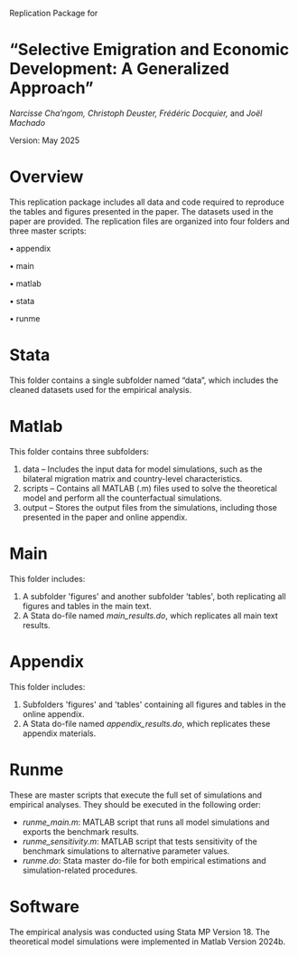 Replication Package for
# “Selective Emigration and Economic Development: A Generalized Approach”

_Narcisse Cha’ngom, Christoph Deuster, Frédéric Docquier,_ and _Joël Machado_


Version: May 2025


# Overview
This replication package includes all data and code required to reproduce the tables and figures presented in the paper. The datasets used in the paper are provided. The replication files are organized into four folders and three master scripts:

• appendix

• main

• matlab

• stata

• runme


# Stata
This folder contains a single subfolder named “data”, which includes the cleaned datasets used for the empirical analysis.

#  Matlab
This folder contains three subfolders:
  1. data – Includes the input data for model simulations, such as the bilateral migration matrix and country-level characteristics.
  2. scripts – Contains all MATLAB (.m) files used to solve the theoretical model and perform all the counterfactual simulations.
  3. output – Stores the output files from the simulations, including those presented in the paper and online appendix.

# Main
This folder includes:
  1. A subfolder 'figures' and another subfolder 'tables', both replicating all figures and tables in the main text.
  2. A Stata do-file named _main_results.do_, which replicates all main text results.

# Appendix
This folder includes:
  1. Subfolders 'figures' and 'tables' containing all figures and tables in the online appendix.
  2. A Stata do-file named _appendix_results.do_, which replicates these appendix materials.

# Runme
These are master scripts that execute the full set of simulations and empirical analyses. They should be executed in the following order:
- _runme_main.m_: MATLAB script that runs all model simulations and exports the benchmark results.
- _runme_sensitivity.m_: MATLAB script that tests sensitivity of the benchmark simulations to alternative parameter values.
- _runme.do_: Stata master do-file for both empirical estimations and simulation-related procedures.

  
# Software
The empirical analysis was conducted using Stata MP Version 18. The theoretical model simulations were implemented in Matlab Version 2024b.
